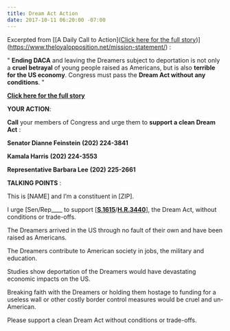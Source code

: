 ```yaml
---
title: Dream Act Action
date: 2017-10-11 06:20:00 -07:00
---
```


Excerpted from [[A Daily Call to Action]([Click here for the full story](https://www.theloyalopposition.net/daily-ctas/daily-call-action-october-6th-2017/?utm_source=3NoTrump&utm_campaign=12751bcc74-EMAIL_CAMPAIGN_2017_09_18&utm_medium=email&utm_term=0_f88185aec7-12751bcc74-76580211))](https://www.theloyalopposition.net/mission-statement/) :

"  **Ending DACA** and leaving the Dreamers subject to deportation is not only a **cruel betrayal** of young people raised as Americans, but is also **terrible for the US economy**. Congress must pass the **Dream Act without any conditions**.  "

[**Click here for the full story**](https://www.theloyalopposition.net/daily-ctas/daily-call-action-october-6th-2017/?utm_source=3NoTrump&utm_campaign=12751bcc74-EMAIL_CAMPAIGN_2017_09_18&utm_medium=email&utm_term=0_f88185aec7-12751bcc74-76580211) 

**YOUR ACTION**:

**Call** your members of Congress and urge them to **support a clean Dream Act** :

**Senator Dianne Feinstein**
**(202) 224-3841**

**Kamala Harris**
**(202) 224-3553**

**Representative Barbara Lee**
**(202) 225-2661**

**TALKING POINTS** :

This is [NAME] and I’m a constituent in [ZIP].

I urge [Sen/Rep____ to support [[**S.1615**](https://www.congress.gov/bill/115th-congress/senate-bill/1615)/[**H.R.3440**](https://www.congress.gov/bill/115th-congress/house-bill/3440)], the Dream Act, without conditions or trade-offs.

The Dreamers arrived in the US through no fault of their own and have been raised as Americans.

The Dreamers contribute to American society in jobs, the military and education.

Studies show deportation of the Dreamers would have devastating economic impacts on the US.

Breaking faith with the Dreamers or holding them hostage to funding for a useless wall or other costly border control measures would be cruel and un-American.

Please support a clean Dream Act without conditions or trade-offs.




